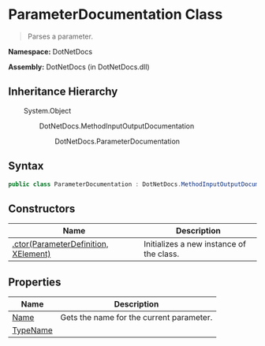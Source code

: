 # ParameterDocumentation Class
> Parses a parameter.

**Namespace:** DotNetDocs

**Assembly:** DotNetDocs (in DotNetDocs.dll)
## Inheritance Hierarchy
&nbsp;&nbsp;&nbsp;&nbsp;&nbsp;&nbsp;&nbsp;&nbsp;System.Object

&nbsp;&nbsp;&nbsp;&nbsp;&nbsp;&nbsp;&nbsp;&nbsp;&nbsp;&nbsp;&nbsp;&nbsp;&nbsp;&nbsp;&nbsp;&nbsp;DotNetDocs.MethodInputOutputDocumentation

&nbsp;&nbsp;&nbsp;&nbsp;&nbsp;&nbsp;&nbsp;&nbsp;&nbsp;&nbsp;&nbsp;&nbsp;&nbsp;&nbsp;&nbsp;&nbsp;&nbsp;&nbsp;&nbsp;&nbsp;&nbsp;&nbsp;&nbsp;&nbsp;DotNetDocs.ParameterDocumentation

## Syntax
```csharp
public class ParameterDocumentation : DotNetDocs.MethodInputOutputDocumentation
```
## Constructors
|Name|Description|
|---|---|
|[.ctor(ParameterDefinition, XElement)](/docs/DotNetDocs/ParameterDocumentation/Constructors/.ctor_ParameterDefinition%2c%20XElement_.md)|Initializes a new instance of the  class.|
## Properties
|Name|Description|
|---|---|
|[Name](/docs/DotNetDocs/ParameterDocumentation/Properties/Name.md)|Gets the name for the current parameter.|
|[TypeName](/docs/DotNetDocs/ParameterDocumentation/Properties/TypeName.md)||
